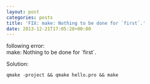 ```yaml
---
layout: post
categories: posts
title: 'FIX: make: Nothing to be done for `first`.'
date: 2013-12-21T17:05:28+00:00
---
```

following error:  
make: Nothing to be done for \`first\`.

Solution:

```
qmake -project && qmake hello.pro && make
```